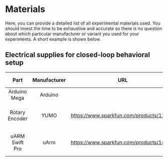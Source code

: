 # Materials

Here, you can provide a detailed list of all experimental materials used. You should invest the time to be exhaustive and accurate so there is no question about which particular manufacturer or variant you used for your experiments. A short example is shown below. 


## Electrical supplies for closed-loop behavioral setup

| **Part** | **Manufacturer** | **URL** | **Catalog No.** | **Notes**|
|:--:|:--:| :--:| :--:| :--:|
| Arduino Mega | Arduino |  | `` |  |
| Rotary Encoder | YUMO | https://www.sparkfun.com/products/11102 | ` COM-11102 RoHS` | For measuring mouse movement |
| uARM Swift Pro | uArm | https://www.sparkfun.com/products/14342 | ` ROB-14342` | For actuating the movement |

